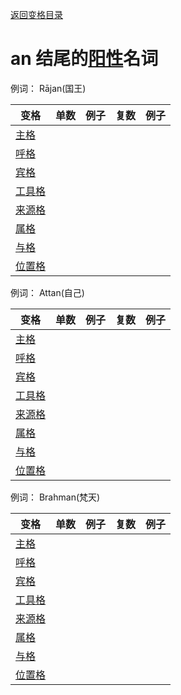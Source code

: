 [返回变格目录](summary.md)

# an 结尾的[阳性](masculime.md)名词

例词： Rājan(国王)

| 变格 | 单数 | 例子 |复数 | 例子 |
| --- | ----- | ------ |---- | ---- |
| [主格](nom.md) |  |  |  |  |
| [呼格](voc.md) |  |  |  |  |
| [宾格](acc.md) |  |  |  |  |
| [工具格](instr.md) |  |  |  |  |
| [来源格](abl.md) |  |  |  |  |
| [属格](gen.md) |  |  |  |  |
| [与格](dat.md) |  |  |  |  |
| [位置格](loc.md) |  |  |  |  |


例词： Attan(自己)

| 变格 | 单数 | 例子 |复数 | 例子 |
| --- | ----- | ------ |---- | ---- |
| [主格](nom.md) |  |  |  |  |
| [呼格](voc.md) |  |  |  |  |
| [宾格](acc.md) |  |  |  |  |
| [工具格](instr.md) |  |  |  |  |
| [来源格](abl.md) |  |  |  |  |
| [属格](gen.md) |  |  |  |  |
| [与格](dat.md) |  |  |  |  |
| [位置格](loc.md) |  |  |  |  |


例词： Brahman(梵天)

| 变格 | 单数 | 例子 |复数 | 例子 |
| --- | ----- | ------ |---- | ---- |
| [主格](nom.md) |  |  |  |  |
| [呼格](voc.md) |  |  |  |  |
| [宾格](acc.md) |  |  |  |  |
| [工具格](instr.md) |  |  |  |  |
| [来源格](abl.md) |  |  |  |  |
| [属格](gen.md) |  |  |  |  |
| [与格](dat.md) |  |  |  |  |
| [位置格](loc.md) |  |  |  |  |